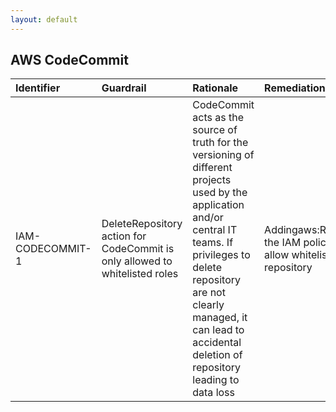 ```yaml
---
layout: default
---
```




## AWS CodeCommit

| Identifier       | Guardrail                                                                   | Rationale                                                                                                                                                                                                                                                          | Remediation                                                                                                           | References   | IAM Actions                         |
|:-----------------|:----------------------------------------------------------------------------|:-------------------------------------------------------------------------------------------------------------------------------------------------------------------------------------------------------------------------------------------------------------------|:----------------------------------------------------------------------------------------------------------------------|:-------------|:------------------------------------|
| IAM-CODECOMMIT-1 | DeleteRepository action for CodeCommit is only allowed to whitelisted roles | CodeCommit acts as the source of truth for the versioning of different projects used by the application and/or central IT teams. If privileges to delete repository are not clearly managed, it can lead to accidental deletion of repository leading to data loss | Addingaws:ResourceTag/${TagKey}in the IAM policy’s condition to only allow whitelisted roles to delete the repository |              | codecommit:DeleteRepository<br><br> |
